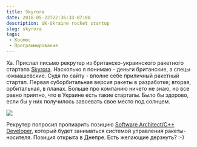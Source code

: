 ```yaml
---
title: Skyrora
date: 2018-05-22T22:36:33-07:00
description: UK-Ukraine rocket startup
slug: skyrora
tags:
 - Космос
 - Программирование
---
```


Ха. Прислал письмо рекрутер из британско-украинского ракетного стартапа
[Skyrora][1]. Насколько я понимаю - деньги британские, а спецы южмашевские. Судя
по сайту - вполне себе приличный ракетный стартап. Первая суборбитальная версия
ракеты в разработке; вторая, орбитальная, в планах. Больше про компанию ничего
не знаю, но все равно приятно, что в Украине есть такие стартапы. Было бы
здорово, если бы у них получилось завоевать свое место под солнцем.

![](/2018/05/skyrora-1.jpg)

Рекрутер попросил пропиарить позицию [Software Architect/C++ Developer][2],
который будет заниматься системой управления ракеты-носителя. Позиция открыта в
Днепре. Есть желающие дерзнуть? :-)

<!--more-->

[1]: https://www.skyrora.com/
[2]: https://www.signalhire.com/jobs/skyrora/software-architect-c-developer/djo5MTk4O2M6MjI3NDA1O3I6MzQ2O3JmOjE=

